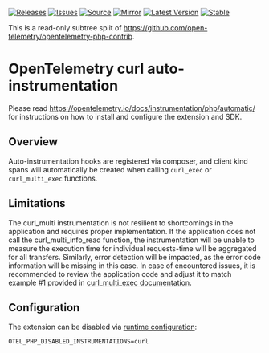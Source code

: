 [![Releases](https://img.shields.io/badge/releases-purple)](https://github.com/opentelemetry-php/contrib-auto-curl/releases)
[![Issues](https://img.shields.io/badge/issues-pink)](https://github.com/open-telemetry/opentelemetry-php/issues)
[![Source](https://img.shields.io/badge/source-contrib-green)](https://github.com/open-telemetry/opentelemetry-php-contrib/tree/main/src/Instrumentation/curl)
[![Mirror](https://img.shields.io/badge/mirror-opentelemetry--php--contrib-blue)](https://github.com/opentelemetry-php/contrib-auto-curl)
[![Latest Version](http://poser.pugx.org/open-telemetry/opentelemetry-auto-curl/v/unstable)](https://packagist.org/packages/open-telemetry/opentelemetry-auto-curl/)
[![Stable](http://poser.pugx.org/open-telemetry/opentelemetry-auto-curl/v/stable)](https://packagist.org/packages/open-telemetry/opentelemetry-auto-curl/)

This is a read-only subtree split of https://github.com/open-telemetry/opentelemetry-php-contrib.

# OpenTelemetry curl auto-instrumentation

Please read https://opentelemetry.io/docs/instrumentation/php/automatic/ for instructions on how to
install and configure the extension and SDK.

## Overview
Auto-instrumentation hooks are registered via composer, and client kind spans will automatically be created when calling `curl_exec` or `curl_multi_exec` functions.

## Limitations
The curl_multi instrumentation is not resilient to shortcomings in the application and requires proper implementation. If the application does not call the curl_multi_info_read function, the instrumentation will be unable to measure the execution time for individual requests-time will be aggregated for all transfers. Similarly, error detection will be impacted, as the error code information will be missing in this case. In case of encountered issues, it is recommended to review the application code and adjust it to match example #1 provided in [curl_multi_exec documentation](https://www.php.net/manual/en/function.curl-multi-exec.php).

## Configuration

The extension can be disabled via [runtime configuration](https://opentelemetry.io/docs/instrumentation/php/sdk/#configuration):

```shell
OTEL_PHP_DISABLED_INSTRUMENTATIONS=curl
```
